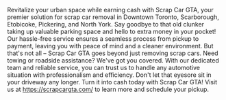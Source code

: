 Revitalize your urban space while earning cash with Scrap Car GTA, your premier solution for scrap car removal in Downtown Toronto, Scarborough, Etobicoke, Pickering, and North York. Say goodbye to that old clunker taking up valuable parking space and hello to extra money in your pocket! Our hassle-free service ensures a seamless process from pickup to payment, leaving you with peace of mind and a cleaner environment.
But that's not all – Scrap Car GTA goes beyond just removing scrap cars. Need towing or roadside assistance? We've got you covered. With our dedicated team and reliable service, you can trust us to handle any automotive situation with professionalism and efficiency.
Don't let that eyesore sit in your driveway any longer. Turn it into cash today with Scrap Car GTA! Visit us at https://scrapcargta.com/ to learn more and schedule your pickup.

